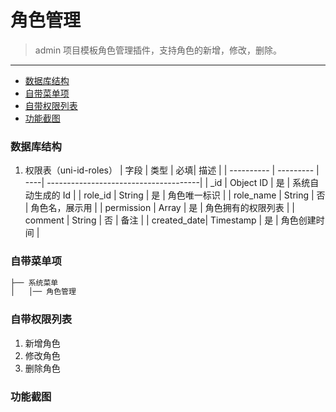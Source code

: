 # 角色管理

> admin 项目模板角色管理插件，支持角色的新增，修改，删除。

---

-   [数据库结构](#数据库结构)
-   [自带菜单项](#自带菜单项)
-   [自带权限列表](#自带权限列表)
-   [功能截图](#功能截图)

### 数据库结构

1. 权限表（uni-id-roles）
   | 字段 | 类型 | 必填| 描述 |
   | ---------- | --------- | ----| --------------------------------------|
   | \_id | Object ID | 是 | 系统自动生成的 Id |
   | role_id | String | 是 | 角色唯一标识 |
   | role_name | String | 否 | 角色名，展示用 |
   | permission | Array | 是 | 角色拥有的权限列表 |
   | comment | String | 否 | 备注 |
   | created_date| Timestamp | 是 | 角色创建时间 |

### 自带菜单项

```bash
├── 系统菜单
│   │── 角色管理
```

### 自带权限列表

1. 新增角色
2. 修改角色
3. 删除角色

### 功能截图
